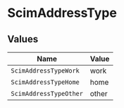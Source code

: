 # ScimAddressType


## Values

| Name                   | Value                  |
| ---------------------- | ---------------------- |
| `ScimAddressTypeWork`  | work                   |
| `ScimAddressTypeHome`  | home                   |
| `ScimAddressTypeOther` | other                  |